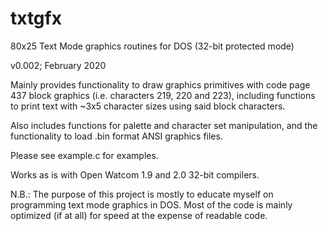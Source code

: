 # txtgfx
80x25 Text Mode graphics routines for DOS (32-bit protected mode)

v0.002; February 2020

Mainly provides functionality to draw graphics primitives with code page 437 block graphics (i.e. characters 219, 220 and 223), including functions to print text with ~3x5 character sizes using said block characters.

Also includes functions for palette and character set manipulation, and the functionality to load .bin format ANSI graphics files.

Please see example.c for examples.

Works as is with Open Watcom 1.9 and 2.0 32-bit compilers.

N.B.: The purpose of this project is mostly to educate myself on programming text mode graphics in DOS. Most of the code is mainly optimized (if at all) for speed at the expense of readable code.

